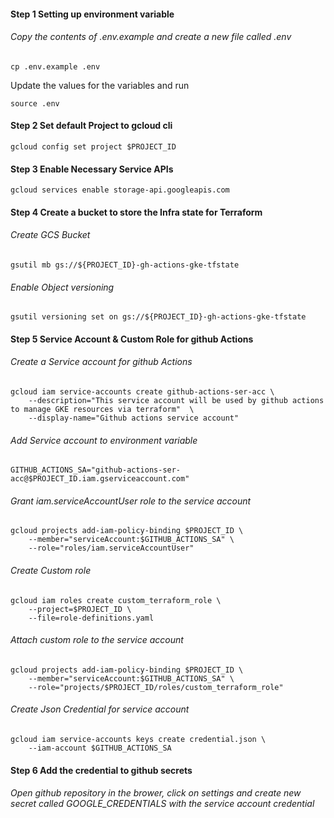 #### Step 1 Setting up environment variable
###### Copy the contents of .env.example and create a new file called .env
```
cp .env.example .env
```
Update the values for the variables and run
```
source .env
```
#### Step 2 Set default Project to gcloud cli
```
gcloud config set project $PROJECT_ID
```
#### Step 3 Enable Necessary Service APIs
```
gcloud services enable storage-api.googleapis.com
```

#### Step 4 Create a bucket to store the Infra state for Terraform

###### Create GCS Bucket
```
gsutil mb gs://${PROJECT_ID}-gh-actions-gke-tfstate
```
###### Enable Object versioning
```
gsutil versioning set on gs://${PROJECT_ID}-gh-actions-gke-tfstate
```

#### Step 5 Service Account & Custom Role for github Actions
###### Create a Service account for github Actions
```
gcloud iam service-accounts create github-actions-ser-acc \
    --description="This service account will be used by github actions to manage GKE resources via terraform"  \
    --display-name="Github actions service account"
```
###### Add Service account to environment variable
```
GITHUB_ACTIONS_SA="github-actions-ser-acc@$PROJECT_ID.iam.gserviceaccount.com"
```
###### Grant iam.serviceAccountUser role to the service account 
``` 
gcloud projects add-iam-policy-binding $PROJECT_ID \
    --member="serviceAccount:$GITHUB_ACTIONS_SA" \
    --role="roles/iam.serviceAccountUser"
```
###### Create Custom role
```
gcloud iam roles create custom_terraform_role \
    --project=$PROJECT_ID \
    --file=role-definitions.yaml
```
###### Attach custom role to the service account
```
gcloud projects add-iam-policy-binding $PROJECT_ID \
    --member="serviceAccount:$GITHUB_ACTIONS_SA" \
    --role="projects/$PROJECT_ID/roles/custom_terraform_role"
```
###### Create Json Credential for service account
```
gcloud iam service-accounts keys create credential.json \
    --iam-account $GITHUB_ACTIONS_SA
```

#### Step 6 Add the credential to github secrets
###### Open github repository in the brower, click on settings and create new secret called GOOGLE_CREDENTIALS with the service account credential


